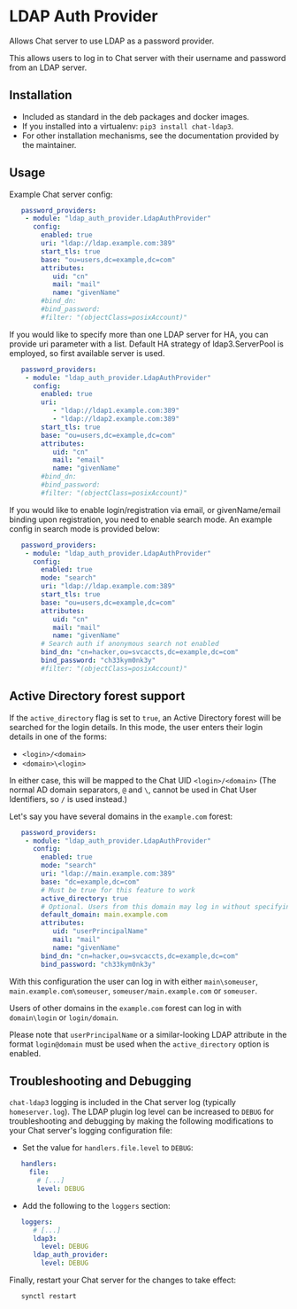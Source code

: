 # LDAP Auth Provider

Allows Chat server to use LDAP as a password provider.

This allows users to log in to Chat server with their username and password from an
LDAP server.

## Installation

- Included as standard in the deb packages and docker images.
- If you installed into a virtualenv: `pip3 install chat-ldap3`.
- For other installation mechanisms, see the documentation provided by the maintainer.

## Usage

Example Chat server config:

```yaml
   password_providers:
    - module: "ldap_auth_provider.LdapAuthProvider"
      config:
        enabled: true
        uri: "ldap://ldap.example.com:389"
        start_tls: true
        base: "ou=users,dc=example,dc=com"
        attributes:
           uid: "cn"
           mail: "mail"
           name: "givenName"
        #bind_dn:
        #bind_password:
        #filter: "(objectClass=posixAccount)"
```

If you would like to specify more than one LDAP server for HA, you can provide uri parameter with a list. Default HA strategy of ldap3.ServerPool is employed, so first available server is used.

```yaml
   password_providers:
    - module: "ldap_auth_provider.LdapAuthProvider"
      config:
        enabled: true
        uri:
           - "ldap://ldap1.example.com:389"
           - "ldap://ldap2.example.com:389"
        start_tls: true
        base: "ou=users,dc=example,dc=com"
        attributes:
           uid: "cn"
           mail: "email"
           name: "givenName"
        #bind_dn:
        #bind_password:
        #filter: "(objectClass=posixAccount)"
```

If you would like to enable login/registration via email, or givenName/email
binding upon registration, you need to enable search mode. An example config
in search mode is provided below:

```yaml
   password_providers:
    - module: "ldap_auth_provider.LdapAuthProvider"
      config:
        enabled: true
        mode: "search"
        uri: "ldap://ldap.example.com:389"
        start_tls: true
        base: "ou=users,dc=example,dc=com"
        attributes:
           uid: "cn"
           mail: "mail"
           name: "givenName"
        # Search auth if anonymous search not enabled
        bind_dn: "cn=hacker,ou=svcaccts,dc=example,dc=com"
        bind_password: "ch33kym0nk3y"
        #filter: "(objectClass=posixAccount)"
```

## Active Directory forest support

If the ``active_directory`` flag is set to ``true``, an Active Directory forest will be searched for the login details.
In this mode, the user enters their login details in one of the forms:

- ``<login>/<domain>``
- ``<domain>\<login>``

In either case, this will be mapped to the Chat UID ``<login>/<domain>`` (The
normal AD domain separators, ``@`` and ``\``, cannot be used in Chat User Identifiers, so ``/`` is used instead.)

Let's say you have several domains in the ``example.com`` forest:

```yaml
   password_providers:
    - module: "ldap_auth_provider.LdapAuthProvider"
      config:
        enabled: true
        mode: "search"
        uri: "ldap://main.example.com:389"
        base: "dc=example,dc=com"
        # Must be true for this feature to work
        active_directory: true
        # Optional. Users from this domain may log in without specifying the domain part
        default_domain: main.example.com
        attributes:
           uid: "userPrincipalName"
           mail: "mail"
           name: "givenName"
        bind_dn: "cn=hacker,ou=svcaccts,dc=example,dc=com"
        bind_password: "ch33kym0nk3y"
```

With this configuration the user can log in with either ``main\someuser``,
``main.example.com\someuser``, ``someuser/main.example.com`` or ``someuser``.

Users of other domains in the ``example.com`` forest can log in with ``domain\login``
or ``login/domain``.

Please note that ``userPrincipalName`` or a similar-looking LDAP attribute in the format
``login@domain`` must be used when the ``active_directory`` option is enabled.

## Troubleshooting and Debugging

``chat-ldap3`` logging is included in the Chat server log
(typically ``homeserver.log``). The LDAP plugin log level can be increased to
``DEBUG`` for troubleshooting and debugging by making the following modifications
to your Chat server's logging configuration file:

- Set the value for `handlers.file.level` to `DEBUG`:

```yaml
   handlers:
     file:
       # [...]
       level: DEBUG
```

- Add the following to the `loggers` section:

```yaml
   loggers:
      # [...]
      ldap3:
        level: DEBUG
      ldap_auth_provider:
        level: DEBUG
```

Finally, restart your Chat server for the changes to take effect:

```sh
   synctl restart
```
